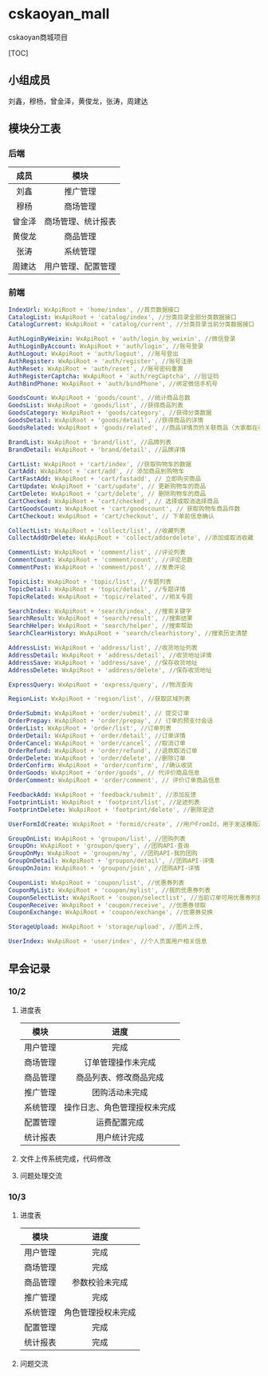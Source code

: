 # cskaoyan_mall
cskaoyan商城项目

[TOC]

## 小组成员

刘鑫，穆杨，曾金泽，黄俊龙，张涛，周建达

## 模块分工表

### 后端

|  成员  |        模块        |
| :----: | :----------------: |
|  刘鑫  |      推广管理      |
|  穆杨  |      商场管理      |
| 曾金泽 | 商场管理、统计报表 |
| 黄俊龙 |      商品管理      |
|  张涛  |      系统管理      |
| 周建达 | 用户管理、配置管理 |

### 前端

```yml
IndexUrl: WxApiRoot + 'home/index', //首页数据接口
CatalogList: WxApiRoot + 'catalog/index', //分类目录全部分类数据接口
CatalogCurrent: WxApiRoot + 'catalog/current', //分类目录当前分类数据接口

AuthLoginByWeixin: WxApiRoot + 'auth/login_by_weixin', //微信登录
AuthLoginByAccount: WxApiRoot + 'auth/login', //账号登录
AuthLogout: WxApiRoot + 'auth/logout', //账号登出
AuthRegister: WxApiRoot + 'auth/register', //账号注册
AuthReset: WxApiRoot + 'auth/reset', //账号密码重置
AuthRegisterCaptcha: WxApiRoot + 'auth/regCaptcha', //验证码
AuthBindPhone: WxApiRoot + 'auth/bindPhone', //绑定微信手机号

GoodsCount: WxApiRoot + 'goods/count', //统计商品总数
GoodsList: WxApiRoot + 'goods/list', //获得商品列表
GoodsCategory: WxApiRoot + 'goods/category', //获得分类数据
GoodsDetail: WxApiRoot + 'goods/detail', //获得商品的详情
GoodsRelated: WxApiRoot + 'goods/related', //商品详情页的关联商品（大家都在看）

BrandList: WxApiRoot + 'brand/list', //品牌列表
BrandDetail: WxApiRoot + 'brand/detail', //品牌详情

CartList: WxApiRoot + 'cart/index', //获取购物车的数据
CartAdd: WxApiRoot + 'cart/add', // 添加商品到购物车
CartFastAdd: WxApiRoot + 'cart/fastadd', // 立即购买商品
CartUpdate: WxApiRoot + 'cart/update', // 更新购物车的商品
CartDelete: WxApiRoot + 'cart/delete', // 删除购物车的商品
CartChecked: WxApiRoot + 'cart/checked', // 选择或取消选择商品
CartGoodsCount: WxApiRoot + 'cart/goodscount', // 获取购物车商品件数
CartCheckout: WxApiRoot + 'cart/checkout', // 下单前信息确认

CollectList: WxApiRoot + 'collect/list', //收藏列表
CollectAddOrDelete: WxApiRoot + 'collect/addordelete', //添加或取消收藏

CommentList: WxApiRoot + 'comment/list', //评论列表
CommentCount: WxApiRoot + 'comment/count', //评论总数
CommentPost: WxApiRoot + 'comment/post', //发表评论

TopicList: WxApiRoot + 'topic/list', //专题列表
TopicDetail: WxApiRoot + 'topic/detail', //专题详情
TopicRelated: WxApiRoot + 'topic/related', //相关专题

SearchIndex: WxApiRoot + 'search/index', //搜索关键字
SearchResult: WxApiRoot + 'search/result', //搜索结果
SearchHelper: WxApiRoot + 'search/helper', //搜索帮助
SearchClearHistory: WxApiRoot + 'search/clearhistory', //搜索历史清楚

AddressList: WxApiRoot + 'address/list', //收货地址列表
AddressDetail: WxApiRoot + 'address/detail', //收货地址详情
AddressSave: WxApiRoot + 'address/save', //保存收货地址
AddressDelete: WxApiRoot + 'address/delete', //保存收货地址

ExpressQuery: WxApiRoot + 'express/query', //物流查询

RegionList: WxApiRoot + 'region/list', //获取区域列表

OrderSubmit: WxApiRoot + 'order/submit', // 提交订单
OrderPrepay: WxApiRoot + 'order/prepay', // 订单的预支付会话
OrderList: WxApiRoot + 'order/list', //订单列表
OrderDetail: WxApiRoot + 'order/detail', //订单详情
OrderCancel: WxApiRoot + 'order/cancel', //取消订单
OrderRefund: WxApiRoot + 'order/refund', //退款取消订单
OrderDelete: WxApiRoot + 'order/delete', //删除订单
OrderConfirm: WxApiRoot + 'order/confirm', //确认收货
OrderGoods: WxApiRoot + 'order/goods', // 代评价商品信息
OrderComment: WxApiRoot + 'order/comment', // 评价订单商品信息

FeedbackAdd: WxApiRoot + 'feedback/submit', //添加反馈
FootprintList: WxApiRoot + 'footprint/list', //足迹列表
FootprintDelete: WxApiRoot + 'footprint/delete', //删除足迹

UserFormIdCreate: WxApiRoot + 'formid/create', //用户FromId，用于发送模版消息

GroupOnList: WxApiRoot + 'groupon/list', //团购列表
GroupOn: WxApiRoot + 'groupon/query', //团购API-查询
GroupOnMy: WxApiRoot + 'groupon/my', //团购API-我的团购
GroupOnDetail: WxApiRoot + 'groupon/detail', //团购API-详情
GroupOnJoin: WxApiRoot + 'groupon/join', //团购API-详情

CouponList: WxApiRoot + 'coupon/list', //优惠券列表
CouponMyList: WxApiRoot + 'coupon/mylist', //我的优惠券列表
CouponSelectList: WxApiRoot + 'coupon/selectlist', //当前订单可用优惠券列表
CouponReceive: WxApiRoot + 'coupon/receive', //优惠券领取
CouponExchange: WxApiRoot + 'coupon/exchange', //优惠券兑换

StorageUpload: WxApiRoot + 'storage/upload', //图片上传,

UserIndex: WxApiRoot + 'user/index', //个人页面用户相关信息
```

## 早会记录

### 10/2

1. 进度表

   |   模块   |             进度             |
   | :------: | :--------------------------: |
   | 用户管理 |             完成             |
   | 商场管理 |      订单管理操作未完成      |
   | 商品管理 |    商品列表、修改商品完成    |
   | 推广管理 |        团购活动未完成        |
   | 系统管理 | 操作日志、角色管理授权未完成 |
   | 配置管理 |         运费配置完成         |
   | 统计报表 |         用户统计完成         |

2. 文件上传系统完成，代码修改

3. 问题处理交流

### 10/3

1. 进度表

   |   模块   |        进度        |
   | :------: | :----------------: |
   | 用户管理 |        完成        |
   | 商场管理 |        完成        |
   | 商品管理 |   参数校验未完成   |
   | 推广管理 |        完成        |
   | 系统管理 | 角色管理授权未完成 |
   | 配置管理 |        完成        |
   | 统计报表 |        完成        |

2. 问题交流

